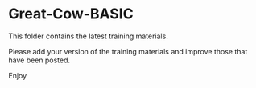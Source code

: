 # Great-Cow-BASIC

This folder contains the latest training materials.

Please add your version of the training materials and improve those that have been posted.

Enjoy
